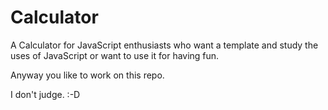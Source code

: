 # Calculator

A Calculator for JavaScript enthusiasts who want a template and study the uses of JavaScript or want to use it for having fun. 

Anyway you like to work on this repo. 

I don't judge. :-D
